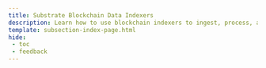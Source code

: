 ```yaml
---
title: Substrate Blockchain Data Indexers
description: Learn how to use blockchain indexers to ingest, process, and refine transaction data on your Tanssi Substrate appchain to execute performance-optimized queries.
template: subsection-index-page.html
hide: 
 - toc
 - feedback
---
```

